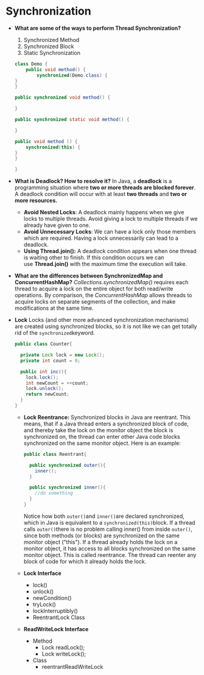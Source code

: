 # Synchronization

- **What are some of the ways to perform Thread Synchronization?**
    1. Synchronized Method
    2. Synchronized Block
    3. Static Synchronization
    
    ```java
    class Demo {
    	public void method() {
    		synchronized(Demo.class) {
    }
    }
    
    public synchronized void method() {
    
    }
    
    public synchronized static void method() {
    
    }
    
    public void method () {
    	synchronized(this) {
    }
    }
    
    }
    ```
    
- **What is Deadlock? How to resolve it?**
In Java, a **deadlock** is a programming situation where **two or more threads are blocked forever**. A deadlock condition will occur with at least **two threads** and **two or more resources.**
    - **Avoid Nested Locks**: A deadlock mainly happens when we give locks to multiple threads. Avoid giving a lock to multiple threads if we already have given to one.
    - **Avoid Unnecessary Locks**: We can have a lock only those members which are required. Having a lock unnecessarily can lead to a deadlock.
    - **Using Thread.join():** A deadlock condition appears when one thread is waiting other to finish. If this condition occurs we can use **Thread.join()** with the maximum time the execution will take.
- **What are the differences between SynchronizedMap and ConcurrentHashMap?**
*Collections.synchronizedMap()* requires each thread to acquire a lock on the entire object for both read/write operations. By comparison, the *ConcurrentHashMap* allows threads to acquire locks on separate segments of the collection, and make modifications at the same time.
- **Lock**
Locks (and other more advanced synchronization mechanisms) are created using synchronized blocks, so it is not like we can get totally rid of the `synchronized`keyword.
    
    ```java
    public class Counter{
    
      private Lock lock = new Lock();
      private int count = 0;
    
      public int inc(){
        lock.lock();
        int newCount = ++count;
        lock.unlock();
        return newCount;
      }
    }
    ```
    
    - **Lock Reentrance:**
    Synchronized blocks in Java are reentrant. This means, that if a Java thread enters a synchronized block of code, and thereby take the lock on the monitor object the block is synchronized on, the thread can enter other Java code blocks synchronized on the same monitor object. Here is an example:
        
        ```java
        public class Reentrant{
        
          public synchronized outer(){
            inner();
          }
        
          public synchronized inner(){
            //do something
          }
        }
        ```
        
        Notice how both `outer()`and `inner()`are declared synchronized, which in Java is equivalent to a `synchronized(this)`block. If a thread calls `outer()`there is no problem calling inner() from inside `outer()`, since both methods (or blocks) are synchronized on the same monitor object ("this"). If a thread already holds the lock on a monitor object, it has access to all blocks synchronized on the same monitor object. This is called reentrance. The thread can reenter any block of code for which it already holds the lock.
        
    - **Lock Interface**
        - lock()
        - unlock()
        - newCondition()
        - tryLock()
        - lockInterruptibly()
        - ReentrantLock Class
    - **ReadWriteLock Interface**
        - Method
            - Lock readLock();
            - Lock writeLock();
        - Class
            - reentrantReadWriteLock